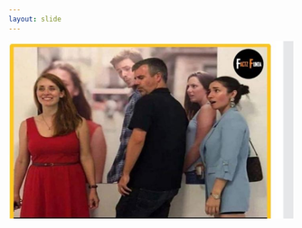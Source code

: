 ```yaml
---
layout: slide
---
```


![qwer](https://github.com/Bittu27/github-slideshow/blob/master/_posts/IMG-20200912-WA0017.jpg)

